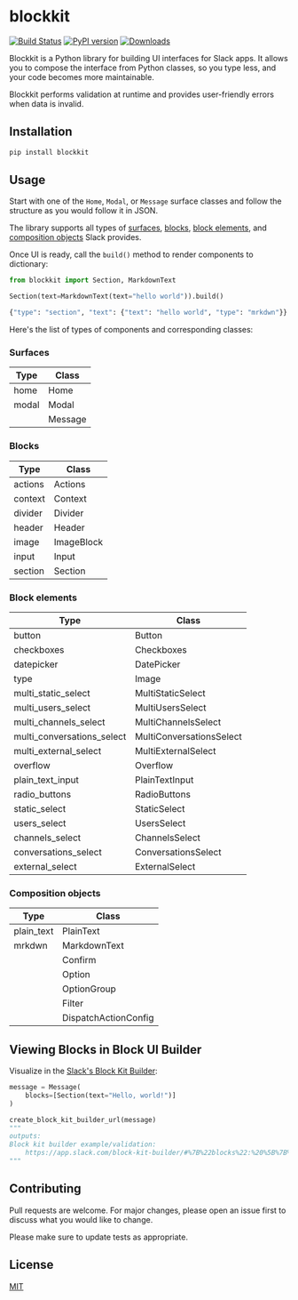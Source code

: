 # blockkit

[![Build Status](https://travis-ci.com/imryche/blockkit.svg?branch=master)](https://travis-ci.com/imryche/blockkit)
[![PyPI version](https://badge.fury.io/py/blockkit.svg)](https://badge.fury.io/py/blockkit)
[![Downloads](https://pepy.tech/badge/blockkit)](https://pepy.tech/project/blockkit)

Blockkit is a Python library for building UI interfaces for Slack apps. It allows you to compose the interface from Python classes, so you type less, and your code becomes more maintainable.

Blockkit performs validation at runtime and provides user-friendly errors when data is invalid.

## Installation

```bash
pip install blockkit
```

## Usage

Start with one of the `Home`, `Modal`, or `Message` surface classes and follow the structure as you would follow it in JSON.

The library supports all types of [surfaces](https://api.slack.com/surfaces), [blocks](https://api.slack.com/block-kit), [block elements](https://api.slack.com/block-kit), and [composition objects](https://api.slack.com/block-kit) Slack provides.

Once UI is ready, call the `build()` method to render components to dictionary:

```python
from blockkit import Section, MarkdownText

Section(text=MarkdownText(text="hello world")).build()

{"type": "section", "text": {"text": "hello world", "type": "mrkdwn"}}
```

Here's the list of types of components and corresponding classes:

### Surfaces

| Type  | Class   |
|-------|---------|
| home  | Home    |
| modal | Modal   |
|       | Message |

### Blocks

| Type    | Class      |
|---------|------------|
| actions | Actions    |
| context | Context    |
| divider | Divider    |
| header  | Header     |
| image   | ImageBlock |
| input   | Input      |
| section | Section    |

### Block elements

| Type                       | Class                    |
|----------------------------|--------------------------|
| button                     | Button                   |
| checkboxes                 | Checkboxes               |
| datepicker                 | DatePicker               |
| type                       | Image                    |
| multi_static_select        | MultiStaticSelect        |
| multi_users_select         | MultiUsersSelect         |
| multi_channels_select      | MultiChannelsSelect      |
| multi_conversations_select | MultiConversationsSelect |
| multi_external_select      | MultiExternalSelect      |
| overflow                   | Overflow                 |
| plain_text_input           | PlainTextInput           |
| radio_buttons              | RadioButtons             |
| static_select              | StaticSelect             |
| users_select               | UsersSelect              |
| channels_select            | ChannelsSelect           |
| conversations_select       | ConversationsSelect      |
| external_select            | ExternalSelect           |

### Composition objects

| Type       | Class                |
|------------|----------------------|
| plain_text | PlainText            |
| mrkdwn     | MarkdownText         |
|            | Confirm              |
|            | Option               |
|            | OptionGroup          |
|            | Filter               |
|            | DispatchActionConfig |

## Viewing Blocks in Block UI Builder
Visualize in the [Slack's Block Kit Builder](https://app.slack.com/block-kit-builder/#):
```python
message = Message(
    blocks=[Section(text="Hello, world!")]
)

create_block_kit_builder_url(message)
"""
outputs:
Block kit builder example/validation:  
	https://app.slack.com/block-kit-builder/#%7B%22blocks%22:%20%5B%7B%22type%22:%20%22section%22%2C%20%22text%22:%20%7B%22text%22:%20%22HELLLOOOO%20WORLD%21%22%2C%20%22type%22:%20%22plain_text%22%2C%20%22emoji%22:%20true%7D%7D%5D%7D
"""
```

## Contributing
Pull requests are welcome. For major changes, please open an issue first to discuss what you would like to change.

Please make sure to update tests as appropriate.

## License
[MIT](https://choosealicense.com/licenses/mit/)
